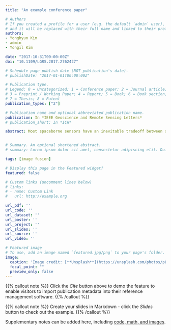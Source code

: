 ```yaml
---
title: "An example conference paper"

# Authors
# If you created a profile for a user (e.g. the default `admin` user), write the username (folder name) here 
# and it will be replaced with their full name and linked to their profile.
authors:
- Yonghyun Kim
- admin
- Yongil Kim

date: "2017-10-31T00:00:00Z"
doi: "10.1109/LGRS.2017.2762427"

# Schedule page publish date (NOT publication's date).
# publishDate: "2017-01-01T00:00:00Z"

# Publication type.
# Legend: 0 = Uncategorized; 1 = Conference paper; 2 = Journal article;
# 3 = Preprint / Working Paper; 4 = Report; 5 = Book; 6 = Book section;
# 7 = Thesis; 8 = Patent
publication_types: ["2"]

# Publication name and optional abbreviated publication name.
publication: In *IEEE Geoscience and Remote Sensing Letters*
# publication_short: In *ICW*

abstract: Most spaceborne sensors have an inevitable tradeoff between spatial and spectral resolutions. This is a typical ill-posed inverse problem in the field of image fusion. To solve this problem, this letter proposes an image fusion method using spatial principal component analysis and modulation transfer function-based filters. The key behind the proposed fusion method is to efficiently estimate the missing spatial details by considering the spatial structures of the low-resolution multispectral (MS) imagery. Also, this letter proposes a newly developed injection gain model to resolve the local and global dissimilarity between panchromatic and MS imageries, which could prevent over- and under-injections. Finally, spatial details, optimized to be injected into the MS images, were constructed and paired with the developed injection gain model to produce high-resolution MS images. Two data sets acquired by WorldView-2 are employed for validation. The experimental results demonstrate that the proposed fusion method generates high-quality imagery in terms of both qualitative and quantitative standards.


# Summary. An optional shortened abstract.
# summary: Lorem ipsum dolor sit amet, consectetur adipiscing elit. Duis posuere tellus ac convallis placerat. Proin tincidunt magna sed ex sollicitudin condimentum.

tags: [image fusion]

# Display this page in the Featured widget?
featured: false

# Custom links (uncomment lines below)
# links:
# - name: Custom Link
#   url: http://example.org

url_pdf: ''
url_code: ''
url_dataset: ''
url_poster: ''
url_project: ''
url_slides: ''
url_source: ''
url_video: ''

# Featured image
# To use, add an image named `featured.jpg/png` to your page's folder. 
image:
  caption: 'Image credit: [**Unsplash**](https://unsplash.com/photos/pLCdAaMFLTE)'
  focal_point: ""
  preview_only: false
---
```


{{% callout note %}}
Click the *Cite* button above to demo the feature to enable visitors to import publication metadata into their reference management software.
{{% /callout %}}

{{% callout note %}}
Create your slides in Markdown - click the *Slides* button to check out the example.
{{% /callout %}}

Supplementary notes can be added here, including [code, math, and images](https://wowchemy.com/docs/writing-markdown-latex/).
